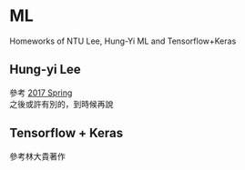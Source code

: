 # ML
Homeworks of NTU Lee, Hung-Yi ML  and Tensorflow+Keras  


## Hung-yi Lee
參考 [2017 Spring](http://speech.ee.ntu.edu.tw/~tlkagk/courses_ML17.html)  
之後或許有別的，到時候再說  

## Tensorflow + Keras 
參考林大貴著作  